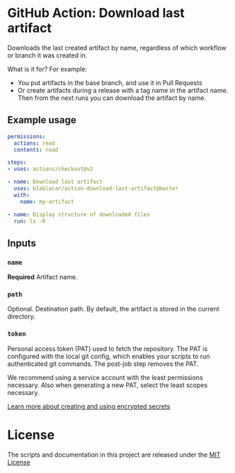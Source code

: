 # GitHub Action: Download last artifact

Downloads the last created artifact by name, regardless of which workflow or branch it was created in.

What is it for? For example:
- You put artifacts in the base branch, and use it in Pull Requests
- Or create artifacts during a release with a tag name in the artifact name.
  Then from the next runs you can download the artifact by name.

## Example usage

```yml
permissions:
  actions: read
  contents: read

steps:
- uses: actions/checkout@v2

- name: Download last artifact
  uses: blablacar/action-download-last-artifact@master
  with:
    name: my-artifact

- name: Display structure of downloaded files
  run: ls -R
```

## Inputs

### `name`

**Required** Artifact name.

### `path`

Optional. Destination path.
By default, the artifact is stored in the current directory.

### `token`

Personal access token (PAT) used to fetch the repository. The PAT is configured
with the local git config, which enables your scripts to run authenticated git
commands. The post-job step removes the PAT.

We recommend using a service account with the least permissions necessary.
Also when generating a new PAT, select the least scopes necessary.

[Learn more about creating and using encrypted secrets](https://help.github.com/en/actions/automating-your-workflow-with-github-actions/creating-and-using-encrypted-secrets)

# License

The scripts and documentation in this project are released under the [MIT License](LICENSE)
